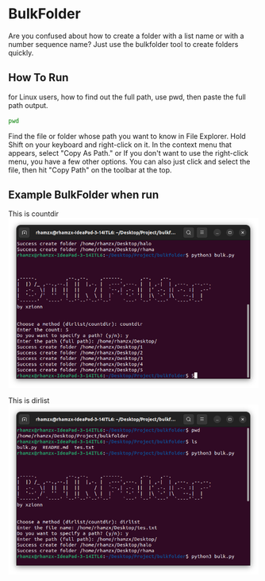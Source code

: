 
# BulkFolder

Are you confused about how to create a folder with a list name or with a number sequence name? Just use the bulkfolder tool to create folders quickly.


## How To Run

for Linux users, how to find out the full path, use pwd, then paste the full path output.

```bash
pwd
```

Find the file or folder whose path you want to know in File Explorer. Hold Shift on your keyboard and right-click on it. In the context menu that appears, select "Copy As Path." or If you don't want to use the right-click menu, you have a few other options. You can also just click and select the file, then hit "Copy Path" on the toolbar at the top.


## Example BulkFolder when run

This is countdir
![alt text](https://github.com/xzionn/bulkfolder/blob/main/example/countdir.png)

This is dirlist
![alt text](https://github.com/xzionn/bulkfolder/blob/main/example/dirlist.png)




